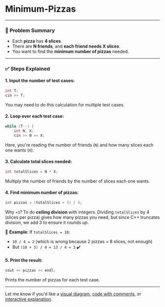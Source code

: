 ﻿# Minimum-Pizzas


---

### 🧠 **Problem Summary**

* Each **pizza** has **4 slices**.
* There are **N friends**, and **each friend needs X slices**.
* You want to find the **minimum number of pizzas** needed.

---

### ✅ **Steps Explained**

#### 1. **Input the number of test cases:**

```cpp
int T;
cin >> T;
```

You may need to do this calculation for multiple test cases.

#### 2. **Loop over each test case:**

```cpp
while (T--) {
    int N, X;
    cin >> N >> X;
```

Here, you're reading the number of friends (`N`) and how many slices each one wants (`X`).

#### 3. **Calculate total slices needed:**

```cpp
int totalSlices = N * X;
```

Multiply the number of friends by the number of slices each one wants.

#### 4. **Find minimum number of pizzas:**

```cpp
int pizzas = (totalSlices + 3) / 4;
```

Why `+3`? To do **ceiling division** with integers.
Dividing `totalSlices` by 4 (slices per pizza) gives how many pizzas you need, but since C++ truncates division, we add 3 to ensure it rounds *up*.

📌 **Example**:
If `totalSlices = 10`:

* `10 / 4 = 2` (which is wrong because 2 pizzas = 8 slices, not enough)
* But `(10 + 3) / 4 = 13 / 4 = 3` ✔️

#### 5. **Print the result:**

```cpp
cout << pizzas << endl;
```

Prints the number of pizzas for each test case.

---

Let me know if you'd like a [visual diagram](f), [code with comments](f), or [interactive explanation](f).
